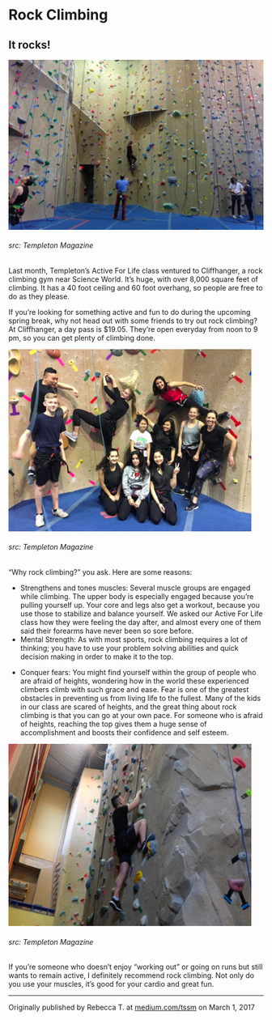 # Rock Climbing
## It rocks!

![](assets/active-for-life-201703-02.png)
###### src: Templeton Magazine

<div>
<p class="firstBold"><span id="firstBold">Last month, Templeton’s Active For Life class ventured to Cliffhanger</span>, a rock climbing gym near Science World. It’s huge, with over 8,000 square feet of climbing. It has a 40 foot ceiling and 60 foot overhang, so people are free to do as they please.
</p>

<p>
If you’re looking for something active and fun to do during the upcoming spring break, why not head out with some friends to try out rock climbing? At Cliffhanger, a day pass is $19.05. They’re open everyday from noon to 9 pm, so you can get plenty of climbing done.
</p>
<div class="right column-image">
<img src="assets/active-for-life-201703-01.png" alt="assets/active-for-life-201703-01.png" style="height:360px;width:480px;">
<h6>src: Templeton Magazine</h6>
</div>
<p>
“Why rock climbing?” you ask. Here are some reasons:
<ul>
<li>Strengthens and tones muscles: Several muscle groups are engaged while climbing. The upper body is especially engaged because you’re pulling yourself up. Your core and legs also get a workout, because you use those to stabilize and balance yourself. We asked our Active For Life class how they were feeling the day after, and almost every one of them said their forearms have never been so sore before.</li>
<li>Mental Strength: As with most sports, rock climbing requires a lot of thinking; you have to use your problem solving abilities and quick decision making in order to make it to the top.</li>
</ul>
</p>
<p>
<ul>
<li>Conquer fears: You might find yourself within the group of people who are afraid of heights, wondering how in the world these experienced climbers climb with such grace and ease. Fear is one of the greatest obstacles in preventing us from living life to the fullest. Many of the kids in our class are scared of heights, and the great thing about rock climbing is that you can go at your own pace. For someone who is afraid of heights, reaching the top gives them a huge sense of accomplishment and boosts their confidence and self esteem.</li>
</ul>
</p>
<div class="left column-image">
<img src="assets/active-for-life-201703-03.png" alt="assets/active-for-life-201703-03.png" style="height:360px;width:480px;">
<h6>src: Templeton Magazine</h6>
</div>
<p>
If you’re someone who doesn’t enjoy “working out” or going on runs but still wants to remain active, I definitely recommend rock climbing. Not only do you use your muscles, it’s good for your cardio and great fun.
</p>
</div>

___
Originally published by Rebecca T. at [medium.com/tssm](https://medium.com/tssm/rock-climbing-dccea12943f3#.7zdvlnq1h) on March 1, 2017

